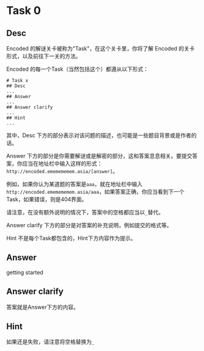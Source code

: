 # Task 0

## Desc

Encoded 的解谜关卡被称为"Task"，在这个关卡里，你将了解 Encoded 的关卡形式，以及前往下一关的方法。

Encoded 的每一个Task（当然包括这个）都遵从以下形式：

```
# Task x
## Desc
...
## Answer
...
## Answer clarify
...
## Hint
...
```

其中，Desc 下方的部分表示对该问题的描述，也可能是一些题目背景或是作者的话。

Answer 下方的部分是你需要解谜或是解密的部分，这和答案息息相关。要提交答案，你应当在地址栏中输入这样的形式：`http://encoded.ememememem.asia/[answer]`。

例如，如果你认为某道题的答案是`aaa`，就在地址栏中输入`http://encoded.ememememem.asia/aaa`，如果答案正确，你应当看到下一个Task，如果错误，则是404界面。

请注意，在没有额外说明的情况下，答案中的空格都应当以`_`替代。

Answer clarify 下方的部分是对答案的补充说明，例如提交的格式等。

Hint 不是每个Task都包含的，Hint下方内容作为提示。

## Answer

getting started

## Answer clarify

答案就是Answer下方的内容。

## Hint

如果还是失败，请注意将空格替换为`_`

